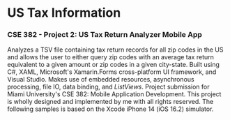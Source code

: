 <h1>US Tax Information</h1>

<h3>CSE 382 - Project 2: US Tax Return Analyzer Mobile App</h3>

<p>Analyzes a TSV file containing tax return records for all zip codes in the US and allows the user to either query zip codes with an average tax return equivalent to a given amount or zip codes in a given city-state. Built using C#, XAML, Microsoft's Xamarin.Forms cross-platform UI framework, and Visual Studio. Makes use of embedded resources, asynchronous processing, file IO, data binding, and <i>ListViews</i>. Project submission for Miami University's CSE 382: Mobile Application Development. This project is wholly designed and implemented by me with all rights reserved. The following samples is based on the Xcode iPhone 14 (iOS 16.2) simulator.</p>

